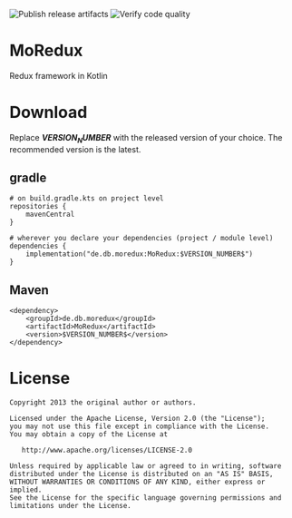 ![Publish release artifacts](https://github.com/dbvertrieb/MoRedux/actions/workflows/publish-release-artifacts.yml/badge.svg)
![Verify code quality](https://github.com/dbvertrieb/MoRedux/actions/workflows/verify-code-quality.yml/badge.svg)

# MoRedux
Redux framework in Kotlin

# Download

Replace **$VERSION_NUMBER$** with the released version of your choice. The recommended version is the latest.

## gradle
```
# on build.gradle.kts on project level
repositories {
    mavenCentral
}

# wherever you declare your dependencies (project / module level)
dependencies {
    implementation("de.db.moredux:MoRedux:$VERSION_NUMBER$")
}
```

## Maven
```
<dependency>
    <groupId>de.db.moredux</groupId>
    <artifactId>MoRedux</artifactId>
    <version>$VERSION_NUMBER$</version>
</dependency>
```

# License

    Copyright 2013 the original author or authors.

    Licensed under the Apache License, Version 2.0 (the "License");
    you may not use this file except in compliance with the License.
    You may obtain a copy of the License at

       http://www.apache.org/licenses/LICENSE-2.0

    Unless required by applicable law or agreed to in writing, software
    distributed under the License is distributed on an "AS IS" BASIS,
    WITHOUT WARRANTIES OR CONDITIONS OF ANY KIND, either express or implied.
    See the License for the specific language governing permissions and
    limitations under the License.
